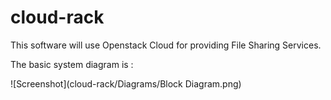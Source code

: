 cloud-rack
==========

This software will use Openstack Cloud for providing File Sharing Services.

The basic system diagram is :

![Screenshot](cloud-rack/Diagrams/Block Diagram.png)
